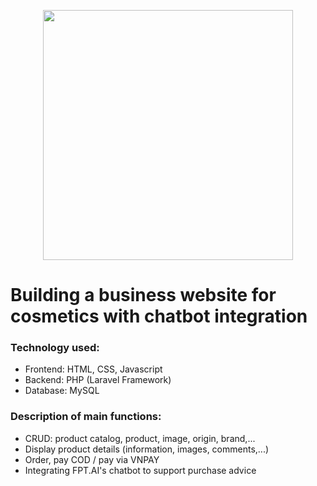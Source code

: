 <p align="center"><a href="https://laravel.com" target="_blank"><img src="https://raw.githubusercontent.com/laravel/art/master/logo-lockup/5%20SVG/2%20CMYK/1%20Full%20Color/laravel-logolockup-cmyk-red.svg" width="400"></a></p>

# Building a business website for cosmetics with chatbot integration
### Technology used:
 + Frontend: HTML, CSS, Javascript
 + Backend: PHP (Laravel Framework)
 + Database: MySQL
### Description of main functions:
 + CRUD: product catalog, product, image, origin, brand,...
 + Display product details (information, images, comments,...)
 + Order, pay COD / pay via VNPAY
 + Integrating FPT.AI's chatbot to support purchase advice
